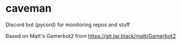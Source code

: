 # caveman

Discord bot (pycord) for monitoring repos and stuff

Based on Matt's Gamerbot2 from https://git.tar.black/matt/Gamerbot2
